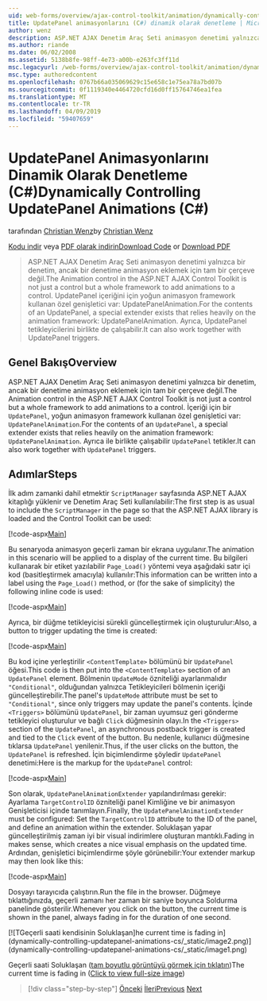 ```yaml
---
uid: web-forms/overview/ajax-control-toolkit/animation/dynamically-controlling-updatepanel-animations-cs
title: UpdatePanel animasyonlarını (C#) dinamik olarak denetleme | Microsoft Docs
author: wenz
description: ASP.NET AJAX Denetim Araç Seti animasyon denetimi yalnızca bir denetim, ancak bir denetime animasyon eklemek için tam bir çerçeve değil. İçeriği için bir...
ms.author: riande
ms.date: 06/02/2008
ms.assetid: 5138b8fe-98ff-4e73-a00b-e263fc3ff11d
msc.legacyurl: /web-forms/overview/ajax-control-toolkit/animation/dynamically-controlling-updatepanel-animations-cs
msc.type: authoredcontent
ms.openlocfilehash: 0767b66a035069629c15e658c1e75ea78a7bd07b
ms.sourcegitcommit: 0f1119340e4464720cfd16d0ff15764746ea1fea
ms.translationtype: MT
ms.contentlocale: tr-TR
ms.lasthandoff: 04/09/2019
ms.locfileid: "59407659"
---
```

# <a name="dynamically-controlling-updatepanel-animations-c"></a><span data-ttu-id="b793d-104">UpdatePanel Animasyonlarını Dinamik Olarak Denetleme (C#)</span><span class="sxs-lookup"><span data-stu-id="b793d-104">Dynamically Controlling UpdatePanel Animations (C#)</span></span>

<span data-ttu-id="b793d-105">tarafından [Christian Wenz](https://github.com/wenz)</span><span class="sxs-lookup"><span data-stu-id="b793d-105">by [Christian Wenz](https://github.com/wenz)</span></span>

<span data-ttu-id="b793d-106">[Kodu indir](http://download.microsoft.com/download/9/3/f/93f8daea-bebd-4821-833b-95205389c7d0/UpdatePanelAnimation2.cs.zip) veya [PDF olarak indirin](http://download.microsoft.com/download/b/6/a/b6ae89ee-df69-4c87-9bfb-ad1eb2b23373/updatepanelanimation2CS.pdf)</span><span class="sxs-lookup"><span data-stu-id="b793d-106">[Download Code](http://download.microsoft.com/download/9/3/f/93f8daea-bebd-4821-833b-95205389c7d0/UpdatePanelAnimation2.cs.zip) or [Download PDF](http://download.microsoft.com/download/b/6/a/b6ae89ee-df69-4c87-9bfb-ad1eb2b23373/updatepanelanimation2CS.pdf)</span></span>

> <span data-ttu-id="b793d-107">ASP.NET AJAX Denetim Araç Seti animasyon denetimi yalnızca bir denetim, ancak bir denetime animasyon eklemek için tam bir çerçeve değil.</span><span class="sxs-lookup"><span data-stu-id="b793d-107">The Animation control in the ASP.NET AJAX Control Toolkit is not just a control but a whole framework to add animations to a control.</span></span> <span data-ttu-id="b793d-108">UpdatePanel içeriğini için yoğun animasyon framework kullanan özel genişletici var: UpdatePanelAnimation.</span><span class="sxs-lookup"><span data-stu-id="b793d-108">For the contents of an UpdatePanel, a special extender exists that relies heavily on the animation framework: UpdatePanelAnimation.</span></span> <span data-ttu-id="b793d-109">Ayrıca, UpdatePanel tetikleyicilerini birlikte de çalışabilir.</span><span class="sxs-lookup"><span data-stu-id="b793d-109">It can also work together with UpdatePanel triggers.</span></span>


## <a name="overview"></a><span data-ttu-id="b793d-110">Genel Bakış</span><span class="sxs-lookup"><span data-stu-id="b793d-110">Overview</span></span>

<span data-ttu-id="b793d-111">ASP.NET AJAX Denetim Araç Seti animasyon denetimi yalnızca bir denetim, ancak bir denetime animasyon eklemek için tam bir çerçeve değil.</span><span class="sxs-lookup"><span data-stu-id="b793d-111">The Animation control in the ASP.NET AJAX Control Toolkit is not just a control but a whole framework to add animations to a control.</span></span> <span data-ttu-id="b793d-112">İçeriği için bir `UpdatePanel`, yoğun animasyon framework kullanan özel genişletici var: `UpdatePanelAnimation`.</span><span class="sxs-lookup"><span data-stu-id="b793d-112">For the contents of an `UpdatePanel`, a special extender exists that relies heavily on the animation framework: `UpdatePanelAnimation`.</span></span> <span data-ttu-id="b793d-113">Ayrıca ile birlikte çalışabilir `UpdatePanel` tetikler.</span><span class="sxs-lookup"><span data-stu-id="b793d-113">It can also work together with `UpdatePanel` triggers.</span></span>

## <a name="steps"></a><span data-ttu-id="b793d-114">Adımlar</span><span class="sxs-lookup"><span data-stu-id="b793d-114">Steps</span></span>

<span data-ttu-id="b793d-115">İlk adım zamanki dahil etmektir `ScriptManager` sayfasında ASP.NET AJAX kitaplığı yüklenir ve Denetim Araç Seti kullanılabilir:</span><span class="sxs-lookup"><span data-stu-id="b793d-115">The first step is as usual to include the `ScriptManager` in the page so that the ASP.NET AJAX library is loaded and the Control Toolkit can be used:</span></span>


[!code-aspx[Main](dynamically-controlling-updatepanel-animations-cs/samples/sample1.aspx)]

<span data-ttu-id="b793d-116">Bu senaryoda animasyon geçerli zaman bir ekrana uygulanır.</span><span class="sxs-lookup"><span data-stu-id="b793d-116">The animation in this scenario will be applied to a display of the current time.</span></span> <span data-ttu-id="b793d-117">Bu bilgileri kullanarak bir etiket yazılabilir `Page_Load()` yöntemi veya aşağıdaki satır içi kod (basitleştirmek amacıyla) kullanılır:</span><span class="sxs-lookup"><span data-stu-id="b793d-117">This information can be written into a label using the `Page_Load()` method, or (for the sake of simplicity) the following inline code is used:</span></span>


[!code-aspx[Main](dynamically-controlling-updatepanel-animations-cs/samples/sample2.aspx)]

<span data-ttu-id="b793d-118">Ayrıca, bir düğme tetikleyicisi sürekli güncelleştirmek için oluşturulur:</span><span class="sxs-lookup"><span data-stu-id="b793d-118">Also, a button to trigger updating the time is created:</span></span>


[!code-aspx[Main](dynamically-controlling-updatepanel-animations-cs/samples/sample3.aspx)]

<span data-ttu-id="b793d-119">Bu kod içine yerleştirilir `<ContentTemplate>` bölümünü bir `UpdatePanel` öğesi.</span><span class="sxs-lookup"><span data-stu-id="b793d-119">This code is then put into the `<ContentTemplate>` section of an `UpdatePanel` element.</span></span> <span data-ttu-id="b793d-120">Bölmenin `UpdateMode` özniteliği ayarlanmalıdır `"Conditional"`, olduğundan yalnızca Tetikleyicileri bölmenin içeriği güncelleştirebilir.</span><span class="sxs-lookup"><span data-stu-id="b793d-120">The panel's `UpdateMode` attribute must be set to `"Conditional"`, since only triggers may update the panel's contents.</span></span> <span data-ttu-id="b793d-121">İçinde `<Triggers>` bölümünü `UpdatePanel`, bir zaman uyumsuz geri gönderme tetikleyici oluşturulur ve bağlı `Click` düğmesinin olayı.</span><span class="sxs-lookup"><span data-stu-id="b793d-121">In the `<Triggers>` section of the `UpdatePanel`, an asynchronous postback trigger is created and tied to the `Click` event of the button.</span></span> <span data-ttu-id="b793d-122">Bu nedenle, kullanıcı düğmesine tıklarsa `UpdatePanel` yenilenir.</span><span class="sxs-lookup"><span data-stu-id="b793d-122">Thus, if the user clicks on the button, the `UpdatePanel` is refreshed.</span></span> <span data-ttu-id="b793d-123">İçin biçimlendirme şöyledir `UpdatePanel` denetimi:</span><span class="sxs-lookup"><span data-stu-id="b793d-123">Here is the markup for the `UpdatePanel` control:</span></span>


[!code-aspx[Main](dynamically-controlling-updatepanel-animations-cs/samples/sample4.aspx)]

<span data-ttu-id="b793d-124">Son olarak, `UpdatePanelAnimationExtender` yapılandırılması gerekir: Ayarlama `TargetControlID` özniteliği panel Kimliğine ve bir animasyon Genişleticisi içinde tanımlayın.</span><span class="sxs-lookup"><span data-stu-id="b793d-124">Finally, the `UpdatePanelAnimationExtender` must be configured: Set the `TargetControlID` attribute to the ID of the panel, and define an animation within the extender.</span></span> <span data-ttu-id="b793d-125">Soluklaşan yapar güncelleştirilmiş zaman iyi bir visual indirimlere oluşturan mantıklı.</span><span class="sxs-lookup"><span data-stu-id="b793d-125">Fading in makes sense, which creates a nice visual emphasis on the updated time.</span></span> <span data-ttu-id="b793d-126">Ardından, genişletici biçimlendirme şöyle görünebilir:</span><span class="sxs-lookup"><span data-stu-id="b793d-126">Your extender markup may then look like this:</span></span>


[!code-aspx[Main](dynamically-controlling-updatepanel-animations-cs/samples/sample5.aspx)]

<span data-ttu-id="b793d-127">Dosyayı tarayıcıda çalıştırın.</span><span class="sxs-lookup"><span data-stu-id="b793d-127">Run the file in the browser.</span></span> <span data-ttu-id="b793d-128">Düğmeye tıklattığınızda, geçerli zamanı her zaman bir saniye boyunca Soldurma panelinde gösterilir.</span><span class="sxs-lookup"><span data-stu-id="b793d-128">Whenever you click on the button, the current time is shown in the panel, always fading in for the duration of one second.</span></span>


[![T<span data-ttu-id="b793d-129">Geçerli saati kendisinin Soluklaşan]</span><span class="sxs-lookup"><span data-stu-id="b793d-129">he current time is fading in]</span></span>(dynamically-controlling-updatepanel-animations-cs/_static/image2.png)](dynamically-controlling-updatepanel-animations-cs/_static/image1.png)

<span data-ttu-id="b793d-130">Geçerli saati Soluklaşan ([tam boyutlu görüntüyü görmek için tıklatın](dynamically-controlling-updatepanel-animations-cs/_static/image3.png))</span><span class="sxs-lookup"><span data-stu-id="b793d-130">The current time is fading in ([Click to view full-size image](dynamically-controlling-updatepanel-animations-cs/_static/image3.png))</span></span>

> [!div class="step-by-step"]
> <span data-ttu-id="b793d-131">[Önceki](animating-an-updatepanel-control-cs.md)
> [İleri](adding-animation-to-a-control-vb.md)</span><span class="sxs-lookup"><span data-stu-id="b793d-131">[Previous](animating-an-updatepanel-control-cs.md)
[Next](adding-animation-to-a-control-vb.md)</span></span>
